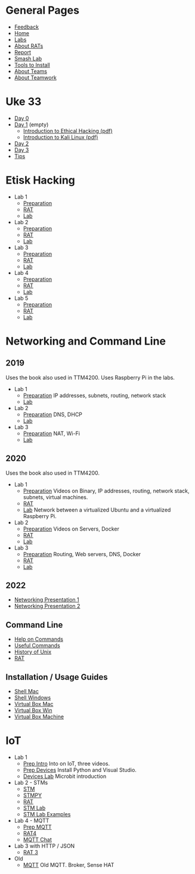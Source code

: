 # General Pages

* [Feedback](feedback.html)
* [Home](index.html)
* [Labs](labs.html)
* [About RATs](learning-rats.html)
* [Report](reports.html)
* [Smash Lab](smash.html)
* [Tools to Install](tools.html)
* [About Teams](teams.html)
* [About Teamwork](working-in-teams.html)


# Uke 33

* [Day 0](day0-2021.html)
* [Day 1](day1-2021.html) (empty)
  * [Introduction to Ethical Hacking (pdf)](material/TTM4175-2021-L01-Introduction_to_ethical_hacking.pdf)
  * [Introduction to Kali Linux (pdf)](material/TTM4175-2021-L01-Introduction_to_Kali_linux.pdf)
* [Day 2](day2-2021.html)
* [Day 3](day3-2021.html)
* [Tips](tips.html)


# Etisk Hacking

* Lab 1
  * [Preparation](prep-security-1-2021.html)
  * [RAT](rat-security-1-2021.html)
  * [Lab](security-1-2021.html)
* Lab 2
  * [Preparation](prep-security-2-2021.html)
  * [RAT](rat-security-2-2021.html)
  * [Lab](security-2-2021.html)
* Lab 3
  * [Preparation](prep-security-3-2021.html)
  * [RAT](rat-security-3-2021.html)
  * [Lab](security-3-2021.html)
* Lab 4
  * [Preparation](prep-security-4-2021.html)
  * [RAT](rat-security-4-2021.html)
  * [Lab](security-4-2021.html)
* Lab 5
  * [Preparation](prep-security-5-2021.html)
  * [RAT](rat-security-5-2021.html)
  * [Lab](security-5-2021.html)



# Networking and Command Line

## 2019

Uses the book also used in TTM4200. Uses Raspberry Pi in the labs.

* Lab 1
  * [Preparation](prep-networking-1.html) IP addresses, subnets, routing, network stack
  * [Lab](networking-1.html)
* Lab 2
  * [Preparation](prep-networking-2.html) DNS, DHCP
  * [Lab](networking-2.html)
* Lab 3
  * [Preparation](prep-networking-3.html) NAT, Wi-Fi
  * [Lab](networking-3.html)


## 2020

Uses the book also used in TTM4200.

* Lab 1
  * [Preparation](prep-networking-1-2020.html) Videos on Binary, IP addresses, routing, network stack, subnets, virtual machines.
  * [RAT](rat-networking-1.html)
  * [Lab](networking-1-2020.html) Network between a virtualized Ubuntu and a virtualized Raspberry Pi.
* Lab 2
  * [Preparation](prep-networking-2-2020.html) Videos on Servers, Docker
  * [RAT](rat-networking-2.html)
  * [Lab](networking-2-2020.html)
* Lab 3
  * [Preparation](prep-networking-3-2020.html) Routing, Web servers, DNS, Docker
  * [RAT](rat-networking-3.html)
  * [Lab](networking-3-2020.html)

## 2022

  * [Networking Presentation 1](material/2022-09-net1.pdf)
  * [Networking Presentation 2](material/2022-09-net2.pdf)


## Command Line

* [Help on Commands](commands-help.html)
* [Useful Commands](commands.html)
* [History of Unix](computer-history.html)
* [RAT](rat0.html)


## Installation / Usage Guides

* [Shell Mac](shell-mac.html)
* [Shell Windows](shell-win.html)
* [Virtual Box Mac](virtual-box-mac.html)
* [Virtual Box Win](virtual-box-win.html)
* [Virtual Box Machine](virtual-machine.html)



# IoT

* Lab 1
  * [Prep Intro](prep-iot-intro.html) Into on IoT, three videos.
  * [Prep Devices](prep-iot-devices.html) Install Python and Visual Studio.
  * [Devices Lab](iot-devices-2021.html) Microbit introduction
* Lab 2 - STMs
  * [STM](prep-iot-stm.html)
  * [STMPY](prep-iot-stmpy.html)
  * [RAT](rat-iot-2.html)
  * [STM Lab](iot-stm-2021.html)
  * [STM Lab Examples](iot-stm-examples.html)
* Lab 4 - MQTT
  * [Prep MQTT](prep-iot-mqtt.html)
  * [RAT4](rat-iot-4.html)
  * [MQTT Chat](iot-mqtt-chat.html)
* Lab 3 with HTTP / JSON
  * [RAT 3](rat-iot-3.html)
* Old
  * [MQTT](iot-mqtt.html) Old MQTT. Broker, Sense HAT
